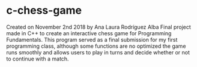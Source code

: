 # c-chess-game
Created on November 2nd 2018 by Ana Laura Rodríguez Alba
Final project made in C++ to create an interactive chess game for Programming Fundamentals.
This program served as a final submission for my first programming class, although some functions are no optimized the game runs smoothly and allows users to play in turns and decide whether or not to continue with a match. 
